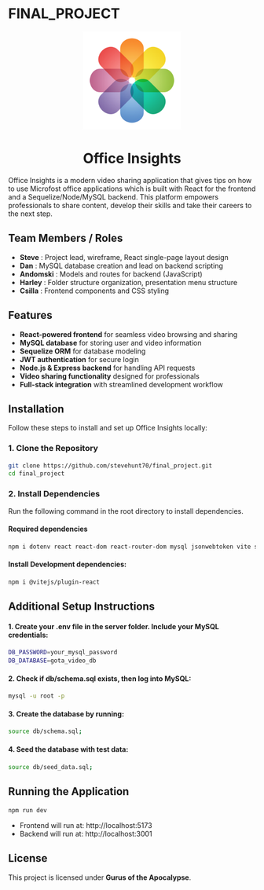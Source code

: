 # FINAL_PROJECT

<p align="center">
  <img src="src/assets/logo.png" alt="Logo" width="200"/>
</p>

<h1 align="center">Office Insights </h1>


Office Insights is a modern video sharing application that gives tips on how to use Microfost office applications which is built with React for the frontend and a Sequelize/Node/MySQL backend. This platform empowers professionals to share content, develop their skills and take their careers to the next step.

## Team Members / Roles

- **Steve** : Project lead, wireframe, React single-page layout design
- **Dan** : MySQL database creation and lead on backend scripting
- **Andomski** : Models and routes for backend (JavaScript)
- **Harley** : Folder structure organization, presentation menu structure
- **Csilla** : Frontend components and CSS styling

## Features

- **React-powered frontend** for seamless video browsing and sharing
- **MySQL database** for storing user and video information
- **Sequelize ORM** for database modeling
- **JWT authentication** for secure login
- **Node.js & Express backend** for handling API requests
- **Video sharing functionality** designed for professionals
- **Full-stack integration** with streamlined development workflow

## Installation

Follow these steps to install and set up Office Insights locally:

### 1. Clone the Repository

```sh
git clone https://github.com/stevehunt70/final_project.git
cd final_project
```

### 2. Install Dependencies
Run the following command in the root directory to install dependencies.

#### Required dependencies

```sh
npm i dotenv react react-dom react-router-dom mysql jsonwebtoken vite sequelize express nodemon concurrently mysql2 bcrypt cors
```

#### Install Development dependencies:

```sh
npm i @vitejs/plugin-react
```

## Additional Setup Instructions
#### 1. Create your .env file in the server folder. Include your MySQL credentials:

```sh
DB_PASSWORD=your_mysql_password
DB_DATABASE=gota_video_db
```
#### 2. Check if db/schema.sql exists, then log into MySQL:

```sh
mysql -u root -p
```

#### 3. Create the database by running:

```sh
source db/schema.sql;
```

#### 4. Seed the database with test data:

```sh
source db/seed_data.sql;
```

## Running the Application

```sh
npm run dev
```
- Frontend will run at: http://localhost:5173
- Backend will run at: http://localhost:3001

## License

This project is licensed under **Gurus of the Apocalypse**.